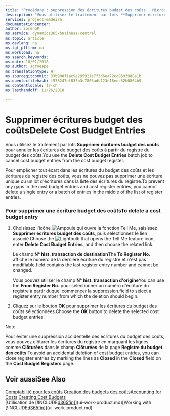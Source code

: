 ```yaml
---
title: "Procédure : suppression des écritures budget des coûts | Microsoft Docs"
description: "Vous utilisez le traitement par lots **Supprimer écritures budget des coûts** pour annuler les écritures de budget des coûts à partir du registre du budget des coûts."
services: project-madeira
documentationcenter: 
author: SorenGP
ms.service: dynamics365-business-central
ms.topic: article
ms.devlang: na
ms.tgt_pltfrm: na
ms.workload: na
ms.search.keywords: 
ms.date: 10/01/2018
ms.author: sgroespe
ms.translationtype: HT
ms.sourcegitcommit: 33b900f1ac9e295921e7f3d6ea72cc93939d8a1b
ms.openlocfilehash: f578247ef835b3c7803adb123e18eec62b0864b9
ms.contentlocale: fr-ch
ms.lasthandoff: 11/26/2018

---
```

# <a name="delete-cost-budget-entries"></a><span data-ttu-id="45d1a-103">Supprimer écritures budget des coûts</span><span class="sxs-lookup"><span data-stu-id="45d1a-103">Delete Cost Budget Entries</span></span>
<span data-ttu-id="45d1a-104">Vous utilisez le traitement par lots **Supprimer écritures budget des coûts** pour annuler les écritures de budget des coûts à partir du registre du budget des coûts.</span><span class="sxs-lookup"><span data-stu-id="45d1a-104">You use the **Delete Cost Budget Entries** batch job to cancel cost budget entries from the cost budget register.</span></span>  

<span data-ttu-id="45d1a-105">Pour empêcher tout écart dans les écritures du budget des coûts et les écritures du registre des coûts, vous ne pouvez pas supprimer une écriture unique ou un lot d'écritures dans la liste des écritures du registre.</span><span class="sxs-lookup"><span data-stu-id="45d1a-105">To prevent any gaps in the cost budget entries and cost register entries, you cannot delete a single entry or a batch of entries in the middle of the list of register entries.</span></span>  

### <a name="to-delete-a-cost-budget-entry"></a><span data-ttu-id="45d1a-106">Pour supprimer une écriture budget des coûts</span><span class="sxs-lookup"><span data-stu-id="45d1a-106">To delete a cost budget entry</span></span>  

1.  <span data-ttu-id="45d1a-107">Choisissez l'icône ![Ampoule qui ouvre la fonction Tell Me](media/ui-search/search_small.png "Dites-moi ce que vous voulez faire"), saisissez **Supprimer écritures budget des coûts**, puis sélectionnez le lien associé.</span><span class="sxs-lookup"><span data-stu-id="45d1a-107">Choose the ![Lightbulb that opens the Tell Me feature](media/ui-search/search_small.png "Tell me what you want to do") icon, enter **Delete Cost Budget Entries**, and then choose the related link.</span></span>  

    <span data-ttu-id="45d1a-108">Le champ **N° hist. transaction de destination**</span><span class="sxs-lookup"><span data-stu-id="45d1a-108">The **To Register No.**</span></span> <span data-ttu-id="45d1a-109">affiche le numéro de la dernière écriture du registre et n'est pas modifiable.</span><span class="sxs-lookup"><span data-stu-id="45d1a-109">field contains the last register entry number and cannot be changed.</span></span>  

    <span data-ttu-id="45d1a-110">Vous pouvez utiliser le champ **N° hist. transaction d'origine**</span><span class="sxs-lookup"><span data-stu-id="45d1a-110">You can use the **From Register No.**</span></span> <span data-ttu-id="45d1a-111">pour sélectionner un numéro d'écriture du registre à partir duquel commencer la suppression.</span><span class="sxs-lookup"><span data-stu-id="45d1a-111">field to select a register entry number from which the deletion should begin.</span></span>  
2.  <span data-ttu-id="45d1a-112">Cliquez sur le bouton **OK** pour supprimer les écritures du budget des coûts sélectionnées.</span><span class="sxs-lookup"><span data-stu-id="45d1a-112">Choose the **OK** button to delete the selected cost budget entries.</span></span>  

> [!NOTE]  
>  <span data-ttu-id="45d1a-113">Pour éviter une suppression accidentelle des écritures du budget des coûts, vous pouvez clôturer les écritures du registre en marquant les lignes comme **Clôturées** dans le champ **Clôturées** de la page **Registre du budget des coûts**.</span><span class="sxs-lookup"><span data-stu-id="45d1a-113">To avoid an accidental deletion of cost budget entries, you can close register entries by marking the lines as **Closed** in the **Closed** field on the **Cost Budget Registers** page.</span></span>  

## <a name="see-also"></a><span data-ttu-id="45d1a-114">Voir aussi</span><span class="sxs-lookup"><span data-stu-id="45d1a-114">See Also</span></span>  
<span data-ttu-id="45d1a-115">[Comptabilité pour les coûts](finance-manage-cost-accounting.md)
[Création des budgets des coûts](finance-create-cost-budgets.md)</span><span class="sxs-lookup"><span data-stu-id="45d1a-115">[Accounting for Costs](finance-manage-cost-accounting.md)
[Creating Cost Budgets](finance-create-cost-budgets.md)</span></span>  
<span data-ttu-id="45d1a-116">[Utilisation de [!INCLUDE[d365fin](includes/d365fin_md.md)]](ui-work-product.md)</span><span class="sxs-lookup"><span data-stu-id="45d1a-116">[Working with [!INCLUDE[d365fin](includes/d365fin_md.md)]](ui-work-product.md)</span></span>

